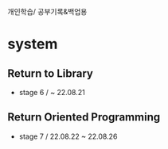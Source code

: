 <text> 개인학습/ 공부기록&백업용 </text>

# system

## Return to Library 
- stage 6 / ~ 22.08.21


## Return Oriented Programming
- stage 7 / 22.08.22 ~ 22.08.26
